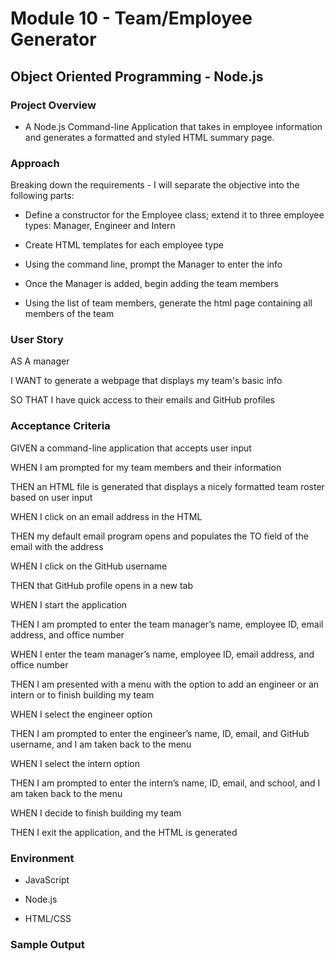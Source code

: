 # Module 10 - Team/Employee Generator
## Object Oriented Programming - Node.js


### Project Overview
- A Node.js Command-line Application that takes in employee information and generates a formatted and styled HTML summary page.

### Approach

Breaking down the requirements - I will separate the objective into the following parts:
  - Define a constructor for the Employee class; extend it to three employee types: Manager, Engineer and Intern
  
  - Create HTML templates for each employee type
  
  - Using the command line, prompt the Manager to enter the info
  
  - Once the Manager is added, begin adding the team members
  
  - Using the list of team members, generate the html page containing all members of the team
  
  ### User Story
  
   AS A manager
  
   I WANT to generate a webpage that displays my team's basic info
  
   SO THAT I have quick access to their emails and GitHub profiles
    
 ### Acceptance Criteria
 
  GIVEN a command-line application that accepts user input
  
  WHEN I am prompted for my team members and their information
  
  THEN an HTML file is generated that displays a nicely formatted team roster based on user input
  
  WHEN I click on an email address in the HTML
  
  THEN my default email program opens and populates the TO field of the email with the address
  
  WHEN I click on the GitHub username
  
  THEN that GitHub profile opens in a new tab
  
  WHEN I start the application
  
  THEN I am prompted to enter the team manager’s name, employee ID, email address, and office number
  
  WHEN I enter the team manager’s name, employee ID, email address, and office number
  
  THEN I am presented with a menu with the option to add an engineer or an intern or to finish building my team
  
  WHEN I select the engineer option
  
  THEN I am prompted to enter the engineer’s name, ID, email, and GitHub username, and I am taken back to the menu

  WHEN I select the intern option
  
  THEN I am prompted to enter the intern’s name, ID, email, and school, and I am taken back to the menu
  
  WHEN I decide to finish building my team
  
  THEN I exit the application, and the HTML is generated
  
### Environment

  - JavaScript
  
  - Node.js
  
  - HTML/CSS
  
### Sample Output





  
